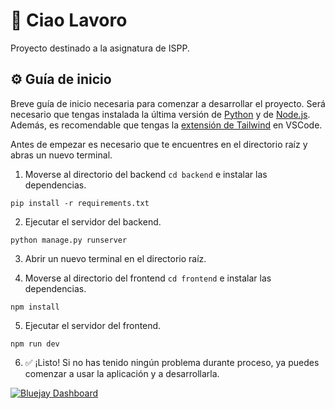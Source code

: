 # 💼 Ciao Lavoro

Proyecto destinado a la asignatura de ISPP.

## ⚙ Guía de inicio

Breve guía de inicio necesaria para comenzar a desarrollar el proyecto. Será necesario que tengas instalada la última versión de [Python](https://www.python.org/downloads/) y de [Node.js](https://docs.npmjs.com/downloading-and-installing-node-js-and-npm). Además, es recomendable que tengas la [extensión de Tailwind](https://marketplace.visualstudio.com/items?itemName=bradlc.vscode-tailwindcss) en VSCode.

Antes de empezar es necesario que te encuentres en el directorio raíz y abras un nuevo terminal.

1. Moverse al directorio del backend `cd backend` e instalar las dependencias.
```
pip install -r requirements.txt
```

2. Ejecutar el servidor del backend.
```
python manage.py runserver
```

3. Abrir un nuevo terminal en el directorio raíz.

4. Moverse al directorio del frontend `cd frontend` e instalar las dependencias.
```
npm install
```

5. Ejecutar el servidor del frontend.
```
npm run dev
```

6. ✅ ¡Listo! Si no has tenido ningún problema durante proceso, ya puedes comenzar a usar la aplicación y a desarrollarla.

[![Bluejay Dashboard](https://img.shields.io/badge/Bluejay-Dashboard_06-blue.svg)](http://dashboard.bluejay.governify.io/dashboard/script/dashboardLoader.js?dashboardURL=https://reporter.bluejay.governify.io/api/v4/dashboards/tpa-ISPP-2024-GH-ciaolavoro_ciao-lavoro/main)
